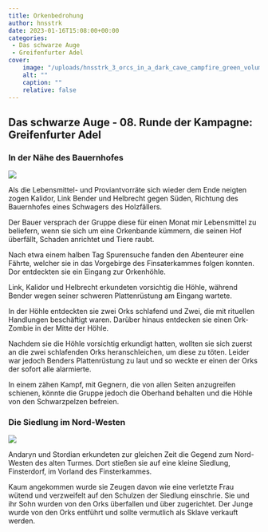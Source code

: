 ```yaml
---
title: Orkenbedrohung
author: hnsstrk
date: 2023-01-16T15:08:00+00:00
categories:
 - Das schwarze Auge
 - Greifenfurter Adel
cover:
    image: "/uploads/hnsstrk_3_orcs_in_a_dark_cave_campfire_green_volumetric_light_70c70f8e-56d7-49c7-85a4-e28a282d2a71-768x512.png"
    alt: ""
    caption: ""
    relative: false
---
```


## Das schwarze Auge - 08. Runde der Kampagne: Greifenfurter Adel

### In der Nähe des Bauernhofes

![](/uploads/hnsstrk_small_medieval_farm_e76f447d-5e2d-4e34-9f73-6485280d9f23-768x512.png)

Als die Lebensmittel- und Proviantvorräte sich wieder dem Ende neigten zogen Kalidor, Link Bender und Helbrecht gegen Süden, Richtung des Bauernhofes eines Schwagers des Holzfällers.

Der Bauer versprach der Gruppe diese für einen Monat mir Lebensmittel zu beliefern, wenn sie sich um eine Orkenbande kümmern, die seinen Hof überfällt, Schaden anrichtet und Tiere raubt.

Nach etwa einem halben Tag Spurensuche fanden den Abenteurer eine Fährte, welcher sie in das Vorgebirge des Finsaterkammes folgen konnten. Dor entdeckten sie ein Eingang zur Orkenhöhle.

Link, Kalidor und Helbrecht erkundeten vorsichtig die Höhle, während Bender wegen seiner schweren Plattenrüstung am Eingang wartete.

In der Höhle entdeckten sie zwei Orks schlafend und Zwei, die mit rituellen Handlungen beschäftigt waren. Darüber hinaus entdecken sie einen Ork-Zombie in der Mitte der Höhle.

Nachdem sie die Höhle vorsichtig erkundigt hatten, wollten sie sich zuerst an die zwei schlafenden Orks heranschleichen, um diese zu töten. Leider war jedoch Benders Plattenrüstung zu laut und so weckte er einen der Orks der sofort alle alarmierte.

In einem zähen Kampf, mit Gegnern, die von allen Seiten anzugreifen schienen, könnte die Gruppe jedoch die Oberhand behalten und die Höhle von den Schwarzpelzen befreien.

### Die Siedlung im Nord-Westen

![](/uploads/hnsstrk_very_small_medieval_rural_village_with_a_femal_blacksmi_f764a560-38e1-4c5e-b9e5-055d5929ff64-768x512.png)

Andaryn und Stordian erkundeten zur gleichen Zeit die Gegend zum Nord-Westen des alten Turmes. Dort stießen sie auf eine kleine Siedlung, Finsterdorf, im Vorland des Finsterkammes.

Kaum angekommen wurde sie Zeugen davon wie eine verletzte Frau wütend und verzweifelt auf den Schulzen der Siedlung einschrie. Sie und ihr Sohn wurden von den Orks überfallen und über zugerichtet. Der Junge wurde von den Orks entführt und sollte vermutlich als Sklave verkauft werden.